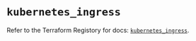 # `kubernetes_ingress`

Refer to the Terraform Registory for docs: [`kubernetes_ingress`](https://registry.terraform.io/providers/hashicorp/kubernetes/2.25.1/docs/resources/ingress).
